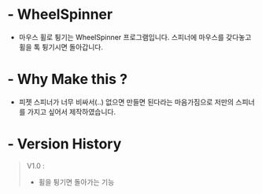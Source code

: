 # - WheelSpinner
- 마우스 휠로 튕기는 WheelSpinner 프로그램입니다. 스피너에 마우스를 갖다놓고 휠을 톡 튕기시면 돌아갑니다.


# - Why Make this ?
- 피젯 스피너가 너무 비싸서(..) 없으면 만들면 된다라는 마음가짐으로 저만의 스피너를 가지고 싶어서 제작하였습니다.

# - Version History
> V1.0 :
>  - 휠을 튕기면 돌아가는 기능
